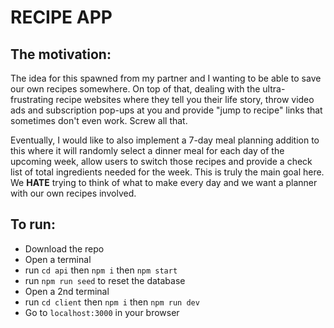# RECIPE APP

## The motivation:
The idea for this spawned from my partner and I wanting to be able to save our own recipes somewhere. On top of that, dealing with the ultra-frustrating recipe websites where they tell you their life story, throw video ads and subscription pop-ups at you and provide "jump to recipe" links that sometimes don't even work. Screw all that. 

Eventually, I would like to also implement a 7-day meal planning addition to this where it will randomly select a dinner meal for each day of the upcoming week, allow users to switch those recipes and provide a check list of total ingredients needed for the week. This is truly the main goal here. We **HATE** trying to think of what to make every day and we want a planner with our own recipes involved.

## To run:
- Download the repo
- Open a terminal
- run `cd api` then `npm i` then `npm start`
- run `npm run seed` to reset the database
- Open a 2nd terminal
- run `cd client` then `npm i` then `npm run dev`
- Go to `localhost:3000` in your browser